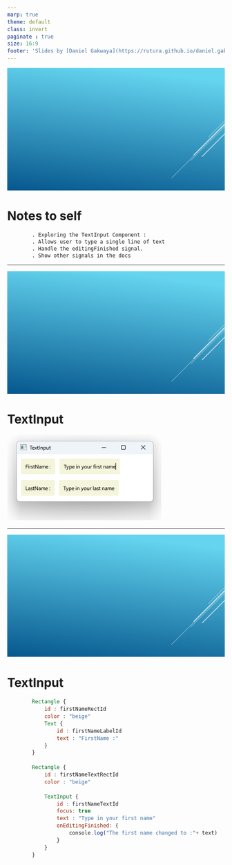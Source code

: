 ```yaml
---
marp: true
theme: default
class: invert
paginate : true
size: 16:9
footer: 'Slides by [Daniel Gakwaya](https://rutura.github.io/daniel.gakwaya/) at [LearnQtGuide](https://www.learnqt.guide/)'
---
```

![bg](images/slide_background.png)
# Notes to self
            . Exploring the TextInput Component :
            . Allows user to type a single line of text
            . Handle the editingFinished signal.
            . Show other signals in the docs 

       
---
![bg](images/slide_background.png)
# TextInput
![](images/1.png)

---
![bg](images/slide_background.png)
# TextInput
```qml
        Rectangle {
            id : firstNameRectId
            color : "beige"
            Text {
                id : firstNameLabelId
                text : "FirstName :"
            }
        }

        Rectangle {
            id : firstNameTextRectId
            color : "beige"

            TextInput {
                id : firstNameTextId
                focus: true
                text : "Type in your first name"
                onEditingFinished: {
                    console.log("The first name changed to :"+ text)
                }
            }
        }
```